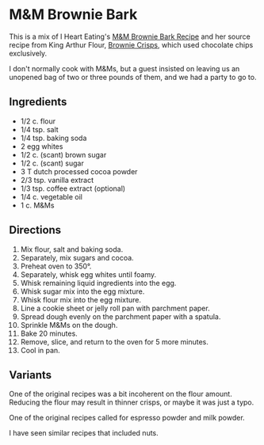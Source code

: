 # M&M Brownie Bark

This is a mix of I Heart Eating's [M&M Brownie Bark Recipe](https://www.ihearteating.com/mm-brownie-bark-recipe/) and her source recipe from King Arthur Flour, [Brownie Crisps](https://www.kingarthurflour.com/recipes/brownie-crisps-recipe), which used chocolate chips exclusively.

I don't normally cook with M&Ms, but a guest insisted on leaving us an unopened bag of two or three pounds of them, and we had a party to go to.

## Ingredients

* 1/2 c. flour
* 1/4 tsp. salt
* 1/4 tsp. baking soda
* 2 egg whites
* 1/2 c. (scant) brown sugar
* 1/2 c. (scant) sugar
* 3 T dutch processed cocoa powder
* 2/3 tsp. vanilla extract
* 1/3 tsp. coffee extract (optional)
* 1/4 c. vegetable oil
* 1 c. M&Ms

## Directions

1. Mix flour, salt and baking soda.
2. Separately, mix sugars and cocoa.
3. Preheat oven to 350°.
2. Separately, whisk egg whites until foamy.
3. Whisk remaining liquid ingredients into the egg.
4. Whisk sugar mix into the egg mixture.
5. Whisk flour mix into the egg mixture.
6. Line a cookie sheet or jelly roll pan with parchment paper.
7. Spread dough evenly on the parchment paper with a spatula.
8. Sprinkle M&Ms on the dough.
8. Bake 20 minutes.
9. Remove, slice, and return to the oven for 5 more minutes.
10. Cool in pan.

## Variants

One of the original recipes was a bit incoherent on the flour amount.  Reducing the flour may result in thinner crisps, or maybe it was just a typo.

One of the original recipes called for espresso powder and milk powder.

I have seen similar recipes that included nuts.
